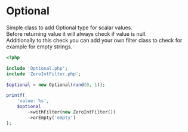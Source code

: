 # Optional

Simple class to add Optional type for scalar values. \
Before returning value it will always check if value is null. \
Additionally to this check you can add your own filter class to check for example for empty strings.

```PHP
<?php

include 'Optional.php';
include 'ZeroIntFilter.php';

$optional = new Optional(rand(0, 1));

printf(
    'value: %s',
    $optional
        ->withFilter(new ZeroIntFilter())
        ->orEmpty('empty')
);
